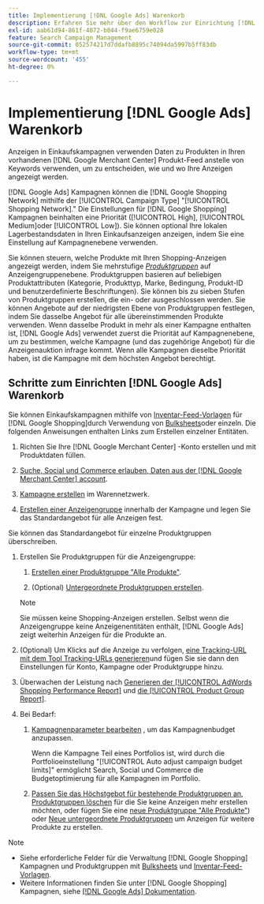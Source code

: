 ```yaml
---
title: Implementierung [!DNL Google Ads] Warenkorb
description: Erfahren Sie mehr über den Workflow zur Einrichtung [!DNL Google Ads] Einkaufskampagnen.
exl-id: aab61d94-861f-4072-b044-f9ae6759e028
feature: Search Campaign Management
source-git-commit: 052574217d7ddafb8895c74094da5997b5ff83db
workflow-type: tm+mt
source-wordcount: '455'
ht-degree: 0%

---
```


# Implementierung [!DNL Google Ads] Warenkorb

Anzeigen in Einkaufskampagnen verwenden Daten zu Produkten in Ihren vorhandenen [!DNL Google Merchant Center] Produkt-Feed anstelle von Keywords verwenden, um zu entscheiden, wie und wo Ihre Anzeigen angezeigt werden.

[!DNL Google Ads] Kampagnen können die [!DNL Google Shopping Network] mithilfe der [!UICONTROL Campaign Type] &quot;[!UICONTROL Shopping Network].&quot; Die Einstellungen für [!DNL Google Shopping] Kampagnen beinhalten eine Priorität ([!UICONTROL High], [!UICONTROL Medium]oder [!UICONTROL Low]). Sie können optional Ihre lokalen Lagerbestandsdaten in Ihren Einkaufsanzeigen anzeigen, indem Sie eine Einstellung auf Kampagnenebene verwenden.

Sie können steuern, welche Produkte mit Ihren Shopping-Anzeigen angezeigt werden, indem Sie mehrstufige *[Produktgruppen](/help/search-social-commerce/campaign-management/campaigns/product-group-about.md)* auf Anzeigengruppenebene. Produktgruppen basieren auf beliebigen Produktattributen (Kategorie, Produkttyp, Marke, Bedingung, Produkt-ID und benutzerdefinierte Beschriftungen). Sie können bis zu sieben Stufen von Produktgruppen erstellen, die ein- oder ausgeschlossen werden. Sie können Angebote auf der niedrigsten Ebene von Produktgruppen festlegen, indem Sie dasselbe Angebot für alle übereinstimmenden Produkte verwenden. Wenn dasselbe Produkt in mehr als einer Kampagne enthalten ist, [!DNL Google Ads] verwendet zuerst die Priorität auf Kampagnenebene, um zu bestimmen, welche Kampagne (und das zugehörige Angebot) für die Anzeigenauktion infrage kommt. Wenn alle Kampagnen dieselbe Priorität haben, ist die Kampagne mit dem höchsten Angebot berechtigt.

## Schritte zum Einrichten [!DNL Google Ads] Warenkorb

Sie können Einkaufskampagnen mithilfe von [Inventar-Feed-Vorlagen](/help/search-social-commerce/campaign-management/inventory-feeds/inventory-feeds-about.md) für [!DNL Google Shopping]durch Verwendung von [Bulksheets](/help/search-social-commerce/campaign-management/bulksheets/bulksheet-about.md)oder einzeln. Die folgenden Anweisungen enthalten Links zum Erstellen einzelner Entitäten.

1. Richten Sie Ihre [!DNL Google Merchant Center] -Konto erstellen und mit Produktdaten füllen.

1. [Suche, Social und Commerce erlauben, Daten aus der [!DNL Google Merchant Center] account](/help/search-social-commerce/campaign-management/accounts/merchant-account-manage.md).

1. [Kampagne erstellen](/help/search-social-commerce/campaign-management/campaigns/campaign-manage.md) im Warennetzwerk.

1. [Erstellen einer Anzeigengruppe](/help/search-social-commerce/campaign-management/campaigns/ad-group-manage.md) innerhalb der Kampagne und legen Sie das Standardangebot für alle Anzeigen fest.

Sie können das Standardangebot für einzelne Produktgruppen überschreiben.

1. Erstellen Sie Produktgruppen für die Anzeigengruppe:

   1. [Erstellen einer Produktgruppe &quot;Alle Produkte&quot;](/help/search-social-commerce/campaign-management/campaigns/product-group-manage.md).

   1. (Optional) [Untergeordnete Produktgruppen erstellen](/help/search-social-commerce/campaign-management/campaigns/product-group-manage.md).

   >[!NOTE]
   >Sie müssen keine Shopping-Anzeigen erstellen. Selbst wenn die Anzeigengruppe keine Anzeigenentitäten enthält, [!DNL Google Ads] zeigt weiterhin Anzeigen für die Produkte an.

1. (Optional) Um Klicks auf die Anzeige zu verfolgen, [eine Tracking-URL mit dem Tool Tracking-URLs generieren](/help/search-social-commerce/tools/click-tracking-url-generate.md)und fügen Sie sie dann den Einstellungen für Konto, Kampagne oder Produktgruppe hinzu.

1. Überwachen der Leistung nach [Generieren der [!UICONTROL AdWords Shopping Performance Report]](/help/search-social-commerce/reports/management/specialty/specialty-report-generate.md) und [die [!UICONTROL Product Group Report]](/help/search-social-commerce/reports/management/basic-advanced/basic-advanced-report-generate.md).

1. Bei Bedarf:

   1. [Kampagnenparameter bearbeiten](/help/search-social-commerce/campaign-management/campaigns/campaign-manage.md) , um das Kampagnenbudget anzupassen.

      Wenn die Kampagne Teil eines Portfolios ist, wird durch die Portfolioeinstellung &quot;[!UICONTROL Auto adjust campaign budget limits]&quot; ermöglicht Search, Social und Commerce die Budgetoptimierung für alle Kampagnen im Portfolio.

   1. [Passen Sie das Höchstgebot für bestehende Produktgruppen an](/help/search-social-commerce/campaign-management/campaigns/product-group-manage.md), [Produktgruppen löschen](/help/search-social-commerce/campaign-management/campaigns/product-group-manage.md) für die Sie keine Anzeigen mehr erstellen möchten, oder fügen Sie eine [neue Produktgruppe &quot;Alle Produkte&quot;](/help/search-social-commerce/campaign-management/campaigns/product-group-manage.md)) oder [Neue untergeordnete Produktgruppen](/help/search-social-commerce/campaign-management/campaigns/product-group-manage.md) um Anzeigen für weitere Produkte zu erstellen.

>[!NOTE]
>
>* Siehe erforderliche Felder für die Verwaltung [!DNL Google Shopping] Kampagnen und Produktgruppen mit [Bulksheets](/help/search-social-commerce/campaign-management/bulksheets/bulksheet-data-formats/bulksheet-data-google.md) und [Inventar-Feed-Vorlagen](/help/search-social-commerce/campaign-management/inventory-feeds/ad-templates/template-google-shopping.md).
>* Weitere Informationen finden Sie unter [!DNL Google Shopping] Kampagnen, siehe [[!DNL Google Ads] Dokumentation](https://support.google.com/google-ads/answer/2454022).

